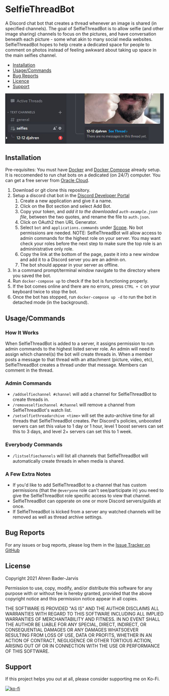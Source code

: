 # SelfieThreadBot

A Discord chat bot that creates a thread whenever an image is shared (in specified channels). The goal of SelfieThreadBot is to allow selfie (and other image sharing) channels to focus on the pictures, and have conversation beneath each picture - some what akin to many social media websites. SelfieThreadBot hopes to help create a dedicated space for people to comment on photos instead of feeling awkward about taking up space in the main selfies channel.

- [Installation](#installation)
- [Usage/Commands](#usagecommands)
- [Bug Reports](#bug-reports)
- [Licence](#license)
- [Support](#support)

![SelfieThreadBot in a Discord server](https://raw.githubusercontent.com/djahren/SelfieThreadBot/master/docs/images/demo.jpg)

## Installation
Pre-requisites: You must have [Docker](https://docs.docker.com/get-docker/) and [Docker Compose](https://docs.docker.com/compose/install/) already setup. It is reccomended to run chat bots on a dedicated (on 24/7) computer. You can get a free server from [Oracle Cloud](https://www.oracle.com/cloud/free/).
1. Download or git clone this repository. 
2. Setup a discord chat bot in the [Discord Developer Portal](https://discord.com/developers/applications)
    1. Create a new application and give it a name.
    2. Click on the Bot section and select Add Bot.
    3. Copy your token, and *add it to the downloaded `auth-example.json` file*, between the two quotes, and rename the file to `auth.json`.
    4. Click on OAuth2 then URL Generator.
    5. Select `bot` and `applications.commands` under [Scope](https://raw.githubusercontent.com/djahren/SelfieThreadBot/master/docs/images/scope.png). No bot permissions are needed.
    NOTE: SelfieThreadBot will allow access to admin commands for the highest role on your server. You may want check your roles before the next step to make sure the top role is an admininistrative only role. 
    7. Copy the link at the bottom of the page, paste it into a new window and add it to a Discord server you are an admin on. 
    8. The bot should appear in your server as offline. 
3. In a command prompt/terminal window navigate to the directory where you saved the bot.
4. Run `docker-compose up` to check if the bot is functioning properly. 
5. If the bot comes online and there are no errors, press `CTRL + C` on your keyboard twice to stop the bot. 
6. Once the bot has stopped, run `docker-compose up -d` to run the bot in detached mode (in the background).

## Usage/Commands
### How It Works
When SelfieThreadBot is added to a server, it assigns permission to run admin commands to the highest listed server role. An admin will need to assign which channel(s) the bot will create threads in. When a member posts a message to that thread with an attachment (picture, video, etc), SelfieThreadBot creates a thread under that message. Members can comment in the thread. 
### Admin Commands
- `/addselfiechannel #channel` will add a channel for SelfieThreadBot to create threads in.
- `/removeselfiechannel #channel` will remove a channel from SelfieThreadBot's watch list.
- `/setselfiethreadarchive <time>` will set the auto-archive time for all threads that SelfieThreadBot creates. Per Discord's policies, unboosted servers can set this value to 1 day or 1 hour, level 1 boost servers can set this to 3 days, and level 2+ servers can set this to 1 week.
### Everybody Commands
- `/listselfiechannels` will list all channels that SelfieThreadBot will automatically create threads in when media is shared.
### A Few Extra Notes
- If you'd like to add SelfieThreadBot to a channel that has custom permissions (that the `@everyone` role can't see/participate in) you need to give the SelfieThreadBot role specific access to view that channel.
- SelfieThreadBot can opperate on one or more Discord servers/guilds at once. 
- If SelfieThreadBot is kicked from a server any watched channels will be removed as well as thread archive settings.
## Bug Reports
For any issues or bug reports, please log them in the [Issue Tracker on GitHub](https://github.com/djahren/SelfieThreadBot/issues)

## License
Copyright 2021 Ahren Bader-Jarvis

Permission to use, copy, modify, and/or distribute this software for any purpose with or without fee is hereby granted, provided that the above copyright notice and this permission notice appear in all copies.

THE SOFTWARE IS PROVIDED "AS IS" AND THE AUTHOR DISCLAIMS ALL WARRANTIES WITH REGARD TO THIS SOFTWARE INCLUDING ALL IMPLIED WARRANTIES OF MERCHANTABILITY AND FITNESS. IN NO EVENT SHALL THE AUTHOR BE LIABLE FOR ANY SPECIAL, DIRECT, INDIRECT, OR CONSEQUENTIAL DAMAGES OR ANY DAMAGES WHATSOEVER RESULTING FROM LOSS OF USE, DATA OR PROFITS, WHETHER IN AN ACTION OF CONTRACT, NEGLIGENCE OR OTHER TORTIOUS ACTION, ARISING OUT OF OR IN CONNECTION WITH THE USE OR PERFORMANCE OF THIS SOFTWARE.

## Support
If this project helps you out at all, please consider supporting me on Ko-Fi.

[![ko-fi](https://ko-fi.com/img/githubbutton_sm.svg)](https://ko-fi.com/ahren)

